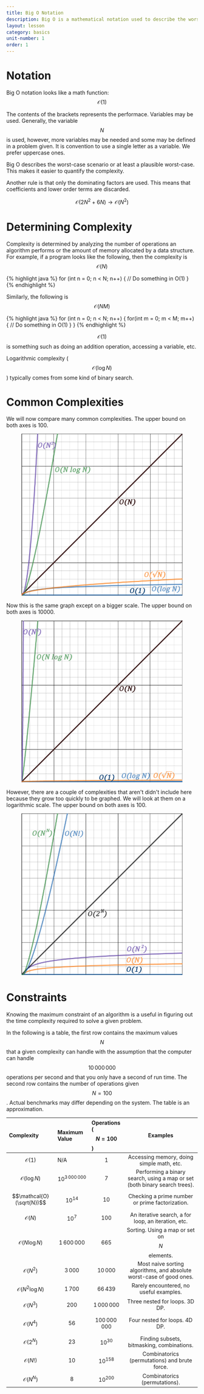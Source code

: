 ```yaml
---
title: Big O Notation
description: Big O is a mathematical notation used to describe the worst-case performance of an algorithm or data structure. More specifically, it represents the number of operations an algorithm executes or the amount of memory a data structure takes. These two, are respectively called time complexity and space complexity.
layout: lesson
category: basics
unit-number: 1
order: 1
---
```


# Notation
Big O notation looks like a math function: $$\mathcal{O}(1)$$

The contents of the brackets represents the performace. Variables may be used. Generally, the variable $$N$$ is used, however, more variables may be needed and some may be defined in a problem given. It is convention to use a single letter as a variable. We prefer uppercase ones.

Big O describes the worst-case scenario or at least a plausible worst-case. This makes it easier to quantify the complexity.

Another rule is that only the dominating factors are used. This means that coefficients and lower order terms are discarded.

$$\mathcal{O}(2N^2+6N) \to \mathcal{O}(N^2)$$

# Determining Complexity
Complexity is determined by analyzing the number of operations an algorithm performs or the amount of memory allocated by a data structure. For example, if a program looks like the following, then the complexity is $$\mathcal{O}(N)$$

{% highlight java %}
for (int n = 0; n < N; n++) {
	// Do something in O(1)
}
{% endhighlight %}

Similarly, the following is $$\mathcal{O}(NM)$$

{% highlight java %}
for (int n = 0; n < N; n++) {
	for(int m = 0; m < M; m++) {
		// Do something in O(1)
	}
}
{% endhighlight %}

$$\mathcal{O}(1)$$ is something such as doing an addition operation, accessing a variable, etc.

Logarithmic complexity ($$\mathcal{O}(\log N)$$) typically comes from some kind of binary search.

# Common Complexities
We will now compare many common complexities. The upper bound on both axes is 100.
<figure>
	<img src="/assets/cpt/diagrams/big-o-notation1.png">
</figure>

Now this is the same graph except on a bigger scale. The upper bound on both axes is 10000.
<figure>
	<img src="/assets/cpt/diagrams/big-o-notation2.png">
</figure>

However, there are a couple of complexities that aren't didn't include here because they grow too quickly to be graphed. We will look at them on a logarithmic scale. The upper bound on both axes is 100.
<figure>
	<img src="/assets/cpt/diagrams/big-o-notation3.png">
</figure>

# Constraints
Knowing the maximum constraint of an algorithm is a useful in figuring out the time complexity required to solve a given problem.

In the following is a table, the first row contains the maximum values $$N$$ that a given complexity can handle with the assumption that the computer can handle $${10\,000\,000}$$ operations per second and that you only have a second of run time. The second row contains the number of operations given $$N=100$$. Actual benchmarks may differ depending on the system. The table is an approximation.

| Complexity                 | Maximum Value        | Operations ($$N=100$$) | Examples                                                                   |
|:---------------------------|:---------------------|:-----------------------|:--------------------------------------------------------------------------:|
| $$\mathcal{O}(1)$$         | N/A                  | $$1$$                  | Accessing memory, doing simple math, etc.                                  |
| $$\mathcal{O}(\log N)$$    | $$10^{3\,000\,000}$$ | $$7$$                  | Performing a binary search, using a map or set (both binary search trees). |
| $$\mathcal{O}(\sqrt{N})$$  | $$10^{14}$$          | $$10$$                 | Checking a prime number or prime factorization.                            |
| $$\mathcal{O}(N)$$         | $$10^{7}$$           | $$100$$                | An iterative search, a for loop, an iteration, etc.                        |
| $$\mathcal{O}(N\log N)$$   | $$1\,600\,000$$      | $$665$$                | Sorting. Using a map or set on $$N$$ elements.                             |
| $$\mathcal{O}(N^2)$$       | $$3\,000$$           | $$10\,000$$            | Most naive sorting algorithms, and absolute worst-case of good ones.       |
| $$\mathcal{O}(N^2\log N)$$ | $$1\,700$$           | $$66\,439$$            | Rarely encountered, no useful examples.                                    |
| $$\mathcal{O}(N^3)$$       | $$200$$              | $$1\,000\,000$$        | Three nested for loops. 3D DP.                                             |
| $$\mathcal{O}(N^4)$$       | $$56$$               | $$100\,000\,000$$      | Four nested for loops. 4D DP.                                              |
| $$\mathcal{O}(2^N)$$       | $$23$$               | $$10^{30}$$            | Finding subsets, bitmasking, combinations.                                 |
| $$\mathcal{O}(N!)$$        | $$10$$               | $$10^{158}$$           | Combinatorics (permutations) and brute force.                              |
| $$\mathcal{O}(N^N)$$       | $$8$$                | $$10^{200}$$           | Combinatorics (permutations).                                              |
